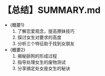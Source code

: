 # 【总结】SUMMARY.md

-   {概要1}
    1.  了解恋爱观念，提高撩妹技巧
    2.  探讨女生对要求的高度
    3.  分析三个特征助于找到女朋友
-   {概要2}
    1.  揭秘舔狗的形成过程
    2.  指导处理女生的废物测试
    3.  分享搞定处女座女生的秘诀